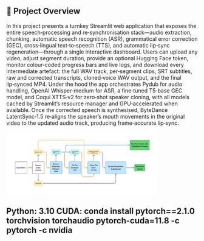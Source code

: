 ## 📖 Project Overview

In this project presents a turnkey Streamlit web application that exposes the entire speech‑processing and re‑synchronisation stack—audio extraction, chunking, automatic speech recognition (ASR), grammatical error correction (GEC), cross‑lingual text‑to‑speech (TTS), and automatic lip‑sync regeneration—through a single interactive dashboard. Users can upload any video, adjust segment duration, provide an optional Hugging Face token, monitor colour‑coded progress bars and live logs, and download every intermediate artefact: the full WAV track, per‑segment clips, SRT subtitles, raw and corrected transcripts, cloned‑voice WAV output, and the final lip‑synced MP4. Under the hood the app orchestrates Pydub for audio handling, OpenAI Whisper‑medium for ASR, a fine‑tuned T5‑base GEC model, and Coqui XTTS‑v2 for zero‑shot speaker cloning, with all models cached by Streamlit’s resource manager and GPU‑accelerated when available. Once the corrected speech is synthesised, ByteDance LatentSync‑1.5 re‑aligns the speaker’s mouth movements in the original video to the updated audio track, producing frame‑accurate lip‑sync.

<!-- Image goes here -->
<img src="Assets/diagram.png" width="400">

Python: 3.10
CUDA: conda install pytorch==2.1.0 torchvision torchaudio pytorch-cuda=11.8 -c pytorch -c nvidia
---


